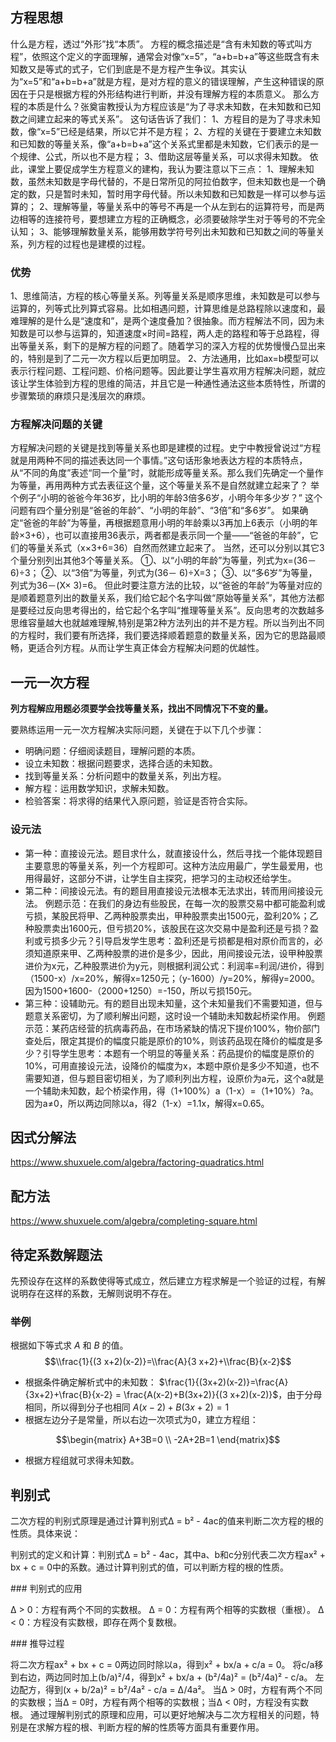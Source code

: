 ## 方程思想
什么是方程，透过“外形”找“本质”。
方程的概念描述是“含有未知数的等式叫方程”，依照这个定义的字面理解，通常会对像“x=5”，“a+b=b+a”等这些既含有未知数又是等式的式子，它们到底是不是方程产生争议。其实认为“x=5”和“a+b=b+a”就是方程，是对方程的意义的错误理解，产生这种错误的原因在于只是根据方程的外形结构进行判断，并没有理解方程的本质意义。
那么方程的本质是什么？张奠宙教授认为方程应该是“为了寻求未知数，在未知数和已知数之间建立起来的等式关系”。
这句话告诉了我们：
1、方程目的是为了寻求未知数，像“x=5”已经是结果，所以它并不是方程；
2、方程的关键在于要建立未知数和已知数的等量关系，像“a+b=b+a”这个关系式里都是未知数，它们表示的是一个规律、公式，所以也不是方程；
3、借助这层等量关系，可以求得未知数。
依此，课堂上要促成学生方程意义的建构，我认为要注意以下三点：
1、理解未知数，虽然未知数是字母代替的，不是日常所见的阿拉伯数字，但未知数也是一个确定的数，只是暂时未知，暂时用字母代替。所以未知数和已知数是一样可以参与运算的；
2、理解等量，等量关系中的等号不再是一个从左到右的运算符号，而是两边相等的连接符号，要想建立方程的正确概念，必须要破除学生对于等号的不完全认知；
3、能够理解数量关系，能够用数学符号列出未知数和已知数之间的等量关系，列方程的过程也是建模的过程。

### 优势
1、思维简洁，方程的核心等量关系。列等量关系是顺序思维，未知数是可以参与运算的，列等式比列算式容易。比如相遇问题，计算思维是总路程除以速度和，最难理解的是什么是“速度和”，是两个速度叠加？很抽象。而方程解法不同，因为未知数是可以参与运算的，知道速度×时间=路程，两人走的路程和等于总路程，得出等量关系，剩下的是解方程的问题了。随着学习的深入方程的优势慢慢凸显出来的，特别是到了二元一次方程以后更加明显。
2、方法通用，比如ax=b模型可以表示行程问题、工程问题、价格问题等。因此要让学生喜欢用方程解决问题，就应该让学生体验到方程的思维的简洁，并且它是一种通性通法这些本质特性，所谓的步骤繁琐的麻烦只是浅层次的麻烦。

### 方程解决问题的关键
方程解决问题的关键是找到等量关系也即是建模的过程。史宁中教授曾说过“方程就是用两种不同的描述表达同一个事情。”这句话形象地表达方程的本质特点，从“不同的角度”表述“同一个量”时，就能形成等量关系。那么我们先确定一个量作为等量，再用两种方式去表征这个量，这个等量关系不是自然就建立起来了？
举个例子“小明的爸爸今年36岁，比小明的年龄3倍多6岁，小明今年多少岁？”
这个问题有四个量分别是“爸爸的年龄”、“小明的年龄”、“3倍”和“多6岁”。
如果确定“爸爸的年龄”为等量，再根据题意用小明的年龄乘以3再加上6表示（小明的年龄×3+6），也可以直接用36表示，两者都是表示同一个量——“爸爸的年龄”，它们的等量关系式（x×3+6=36）自然而然建立起来了。
当然，还可以分别以其它3个量分别列出其他3个等量关系。
①、以“小明的年龄”为等量，列式为x=(36－ 6)÷3；
②、以“3倍”为等量，列式为(36－ 6)÷X=3；
③、以“多6岁”为等量，列式为36－(X× 3)=6。
但此时要注意方法的比较，以“爸爸的年龄”为等量对应的是顺着题意列出的数量关系，我们给它起个名字叫做“原始等量关系”，其他方法都是要经过反向思考得出的，给它起个名字叫“推理等量关系”。反向思考的次数越多思维容量越大也就越难理解,特别是第2种方法列出的并不是方程。所以当列出不同的方程时，我们要有所选择，我们要选择顺着题意的数量关系，因为它的思路最顺畅，更适合列方程。从而让学生真正体会方程解决问题的优越性。

## 一元一次方程

**列方程解应用题必须要学会找等量关系，找出不同情况下不变的量。**

要熟练运用一元一次方程解决实际问题，关键在于以下几个步骤：

- 明确问题：仔细阅读题目，理解问题的本质。
- 设立未知数：根据问题要求，选择合适的未知数。
- 找到等量关系：分析问题中的数量关系，列出方程。
- 解方程：运用数学知识，求解未知数。
- 检验答案：将求得的结果代入原问题，验证是否符合实际。

### 设元法
- 第一种：直接设元法。题目求什么，就直接设什么，然后寻找一个能体现题目主要意思的等量关系，列一个方程即可。这种方法应用最广，学生最爱用，也用得最好，这部分不讲，让学生自主探究，把学习的主动权还给学生。
- 第二种：间接设元法。有的题目用直接设元法根本无法求出，转而用间接设元法。
例题示范：在我们的身边有些股民，在每一次的股票交易中都可能盈利或亏损，某股民将甲、乙两种股票卖出，甲种股票卖出1500元，盈利20%；乙种股票卖出1600元，但亏损20%，该股民在这次交易中是盈利还是亏损？盈利或亏损多少元？引导启发学生思考：盈利还是亏损都是相对原价而言的，必须知道原来甲、乙两种股票的进价是多少，因此，用间接设元法，设甲种股票进价为x元，乙种股票进价为y元，则根据利润公式：利润率=利润/进价，得到（1500-x）/x=20%，解得x=1250元；（y-1600）/y=20%，解得y=2000。因为1500+1600-（2000+1250）=-150，所以亏损150元。
- 第三种：设辅助元。有的题目出现未知量，这个未知量我们不需要知道，但与题意关系密切，为了顺利解出问题，这时设一个辅助未知数起桥梁作用。
例题示范：某药店经营的抗病毒药品，在市场紧缺的情况下提价100%，物价部门查处后，限定其提价的幅度只能是原价的10%，则该药品现在降价的幅度是多少？引导学生思考：本题有一个明显的等量关系：药品提价的幅度是原价的10%，可用直接设元法，设降价的幅度为x，本题中原价是多少不知道，也不需要知道，但与题目密切相关，为了顺利列出方程，设原价为a元，这个a就是一个辅助未知数，起个桥梁作用，得（1+100%）a（1-x）=（1+10%）?a。因为a≠0，所以两边同除以a，得2（1-x）=1.1x，解得x=0.65。
  
## 因式分解法

https://www.shuxuele.com/algebra/factoring-quadratics.html

## 配方法

https://www.shuxuele.com/algebra/completing-square.html

## 待定系数解题法

先预设存在这样的系数使得等式成立，然后建立方程求解是一个验证的过程，有解说明存在这样的系数，无解则说明不存在。

### 举例

根据如下等式求 $A$ 和 $B$ 的值。
$$\\frac{1}{(3 x+2)(x-2)}=\\frac{A}{3 x+2}+\\frac{B}{x-2}$$


+   根据条件确定解析式中的未知数： $\frac{1}{(3x+2)(x-2)}=\frac{A}{3x+2}+\frac{B}{x-2} = \frac{A(x-2)+B(3x+2)}{(3 x+2)(x-2)}$​，由于分母相同，所以得到分子也相同 $A(x-2)+B(3x+2)=1$
+   根据左边分子是常量，所以右边一次项式为0，建立方程组：

$$\begin{matrix}
A+3B=0 \\
-2A+2B=1 
\end{matrix}$$

+   根据方程组就可求得未知数。



## ‌‌判别式

二次方程的判别式原理‌是通过计算判别式Δ = b² - 4ac的值来判断二次方程的根的性质。具体来说：

‌判别式的定义和计算‌：判别式Δ = b² - 4ac，其中a、b和c分别代表二次方程ax² + bx + c = 0中的系数。通过计算判别式的值，可以判断方程的根的性质‌。

‌### 判别式的应用‌

‌Δ > 0‌：方程有两个不同的实数根。
‌Δ = 0‌：方程有两个相等的实数根（重根）。
‌Δ < 0‌：方程没有实数根，即存在两个复数根‌。

#‌## 推导过程‌

将二次方程ax² + bx + c = 0两边同时除以a，得到x² + bx/a + c/a = 0。
将c/a移到右边，两边同时加上(b/a)²/4，得到x² + bx/a + (b²/4a)² = (b²/4a)² - c/a。
左边配方，得到(x + b/2a)² = b²/4a² - c/a = Δ/4a²。
当Δ > 0时，方程有两个不同的实数根；当Δ = 0时，方程有两个相等的实数根；当Δ < 0时，方程没有实数根‌。
通过理解判别式的原理和应用，可以更好地解决与二次方程相关的问题，特别是在求解方程的根、判断方程的解的性质等方面具有重要作用。
